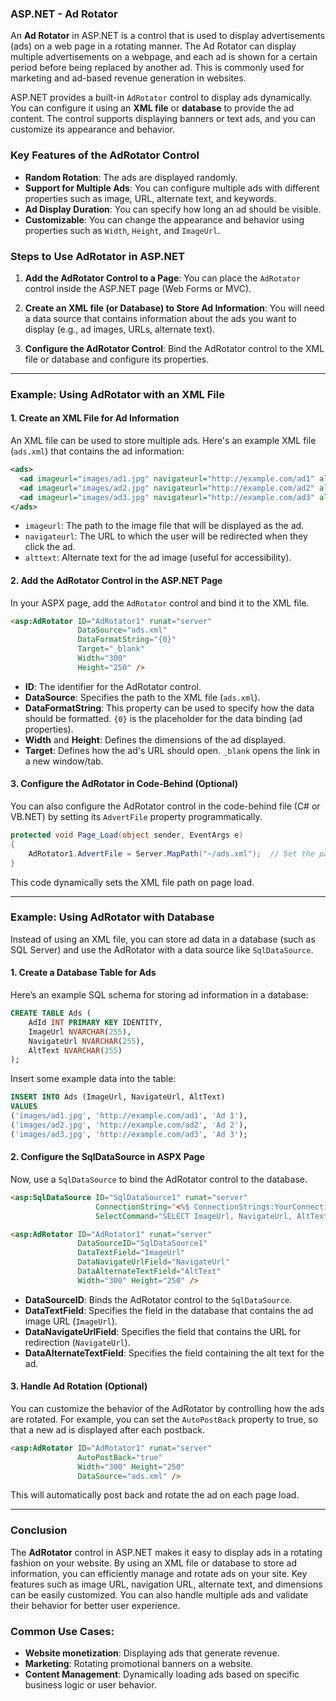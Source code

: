 ### ASP.NET - Ad Rotator

An **Ad Rotator** in ASP.NET is a control that is used to display advertisements (ads) on a web page in a rotating manner. The Ad Rotator can display multiple advertisements on a webpage, and each ad is shown for a certain period before being replaced by another ad. This is commonly used for marketing and ad-based revenue generation in websites.

ASP.NET provides a built-in `AdRotator` control to display ads dynamically. You can configure it using an **XML file** or **database** to provide the ad content. The control supports displaying banners or text ads, and you can customize its appearance and behavior.

### Key Features of the AdRotator Control
- **Random Rotation**: The ads are displayed randomly.
- **Support for Multiple Ads**: You can configure multiple ads with different properties such as image, URL, alternate text, and keywords.
- **Ad Display Duration**: You can specify how long an ad should be visible.
- **Customizable**: You can change the appearance and behavior using properties such as `Width`, `Height`, and `ImageUrl`.

### Steps to Use AdRotator in ASP.NET

1. **Add the AdRotator Control to a Page**: You can place the `AdRotator` control inside the ASP.NET page (Web Forms or MVC).

2. **Create an XML file (or Database) to Store Ad Information**: You will need a data source that contains information about the ads you want to display (e.g., ad images, URLs, alternate text).

3. **Configure the AdRotator Control**: Bind the AdRotator control to the XML file or database and configure its properties.

---

### Example: Using AdRotator with an XML File

#### 1. **Create an XML File for Ad Information**

An XML file can be used to store multiple ads. Here's an example XML file (`ads.xml`) that contains the ad information:

```xml
<ads>
  <ad imageurl="images/ad1.jpg" navigateurl="http://example.com/ad1" alttext="Ad 1" />
  <ad imageurl="images/ad2.jpg" navigateurl="http://example.com/ad2" alttext="Ad 2" />
  <ad imageurl="images/ad3.jpg" navigateurl="http://example.com/ad3" alttext="Ad 3" />
</ads>
```

- `imageurl`: The path to the image file that will be displayed as the ad.
- `navigateurl`: The URL to which the user will be redirected when they click the ad.
- `alttext`: Alternate text for the ad image (useful for accessibility).

#### 2. **Add the AdRotator Control in the ASP.NET Page**

In your ASPX page, add the `AdRotator` control and bind it to the XML file.

```html
<asp:AdRotator ID="AdRotator1" runat="server" 
               DataSource="ads.xml" 
               DataFormatString="{0}" 
               Target="_blank" 
               Width="300" 
               Height="250" />
```

- **ID**: The identifier for the AdRotator control.
- **DataSource**: Specifies the path to the XML file (`ads.xml`).
- **DataFormatString**: This property can be used to specify how the data should be formatted. `{0}` is the placeholder for the data binding (ad properties).
- **Width** and **Height**: Defines the dimensions of the ad displayed.
- **Target**: Defines how the ad's URL should open. `_blank` opens the link in a new window/tab.

#### 3. **Configure the AdRotator in Code-Behind (Optional)**

You can also configure the AdRotator control in the code-behind file (C# or VB.NET) by setting its `AdvertFile` property programmatically.

```csharp
protected void Page_Load(object sender, EventArgs e)
{
    AdRotator1.AdvertFile = Server.MapPath("~/ads.xml");  // Set the path to the XML file
}
```

This code dynamically sets the XML file path on page load.

---

### Example: Using AdRotator with Database

Instead of using an XML file, you can store ad data in a database (such as SQL Server) and use the AdRotator with a data source like `SqlDataSource`.

#### 1. **Create a Database Table for Ads**

Here’s an example SQL schema for storing ad information in a database:

```sql
CREATE TABLE Ads (
    AdId INT PRIMARY KEY IDENTITY,
    ImageUrl NVARCHAR(255),
    NavigateUrl NVARCHAR(255),
    AltText NVARCHAR(255)
);
```

Insert some example data into the table:

```sql
INSERT INTO Ads (ImageUrl, NavigateUrl, AltText)
VALUES
('images/ad1.jpg', 'http://example.com/ad1', 'Ad 1'),
('images/ad2.jpg', 'http://example.com/ad2', 'Ad 2'),
('images/ad3.jpg', 'http://example.com/ad3', 'Ad 3');
```

#### 2. **Configure the SqlDataSource in ASPX Page**

Now, use a `SqlDataSource` to bind the AdRotator control to the database.

```html
<asp:SqlDataSource ID="SqlDataSource1" runat="server"
                   ConnectionString="<%$ ConnectionStrings:YourConnectionString %>"
                   SelectCommand="SELECT ImageUrl, NavigateUrl, AltText FROM Ads" />

<asp:AdRotator ID="AdRotator1" runat="server"
               DataSourceID="SqlDataSource1"
               DataTextField="ImageUrl"
               DataNavigateUrlField="NavigateUrl"
               DataAlternateTextField="AltText"
               Width="300" Height="250" />
```

- **DataSourceID**: Binds the AdRotator control to the `SqlDataSource`.
- **DataTextField**: Specifies the field in the database that contains the ad image URL (`ImageUrl`).
- **DataNavigateUrlField**: Specifies the field that contains the URL for redirection (`NavigateUrl`).
- **DataAlternateTextField**: Specifies the field containing the alt text for the ad.

#### 3. **Handle Ad Rotation (Optional)**

You can customize the behavior of the AdRotator by controlling how the ads are rotated. For example, you can set the `AutoPostBack` property to true, so that a new ad is displayed after each postback.

```html
<asp:AdRotator ID="AdRotator1" runat="server" 
               AutoPostBack="true" 
               Width="300" Height="250"
               DataSource="ads.xml" />
```

This will automatically post back and rotate the ad on each page load.

---

### Conclusion

The **AdRotator** control in ASP.NET makes it easy to display ads in a rotating fashion on your website. By using an XML file or database to store ad information, you can efficiently manage and rotate ads on your site. Key features such as image URL, navigation URL, alternate text, and dimensions can be easily customized. You can also handle multiple ads and validate their behavior for better user experience.

### Common Use Cases:
- **Website monetization**: Displaying ads that generate revenue.
- **Marketing**: Rotating promotional banners on a website.
- **Content Management**: Dynamically loading ads based on specific business logic or user behavior.
